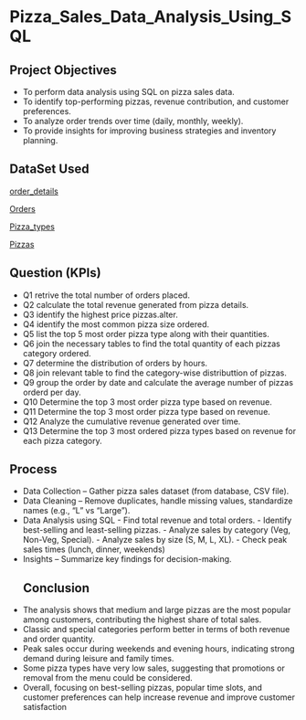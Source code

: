 # Pizza_Sales_Data_Analysis_Using_SQL
## Project Objectives
- To perform data analysis using SQL on pizza sales data.
- To identify top-performing pizzas, revenue contribution, and customer preferences.
- To analyze order trends over time (daily, monthly, weekly).
- To provide insights for improving business strategies and inventory planning.

## DataSet Used
<a href ="https://github.com/masuqueali91/Pizza_Sales_Data_Analysis_Using_sql/blob/main/order_details.csv"> order_details </a>

<a href="https://github.com/masuqueali91/Pizza_Sales_Data_Analysis_Using_sql/blob/main/orders.csv"> Orders</a>

<a href ="https://github.com/masuqueali91/Pizza_Sales_Data_Analysis_Using_sql/blob/main/pizza_types.csv"> Pizza_types </a>

<a href ="https://github.com/masuqueali91/Pizza_Sales_Data_Analysis_Using_sql/blob/main/pizzas.csv"> Pizzas</a>

## Question (KPIs)
- Q1 retrive the  total number of orders placed.
- Q2 calculate the total revenue generated from pizza details.
- Q3 identify the highest price pizzas.alter.
- Q4 identify the most common pizza size ordered.
- Q5 list the top 5 most order pizza type along with their quantities.
- Q6  join the necessary tables to find the total quantity of each pizzas category ordered.
- Q7 determine the distribution of orders by  hours.
- Q8  join relevant table to find the category-wise distributtion of pizzas.
- Q9 group the order by date and calculate the average number of pizzas orderd per day.
- Q10  Determine the top 3 most order pizza type based on revenue.
- Q11  Determine the top 3 most order pizza type based on revenue.
- Q12 Analyze the cumulative revenue generated over time.
- Q13 Determine the top 3 most ordered pizza types  based on revenue for each pizza category.

## Process
- Data Collection – Gather pizza sales dataset (from database,  CSV file).
- Data Cleaning – Remove duplicates, handle missing values, standardize names (e.g., “L” vs “Large”).
- Data Analysis using SQL
      - Find total revenue and total orders.
      - Identify best-selling and least-selling pizzas.
      - Analyze sales by category (Veg, Non-Veg, Special).
      - Analyze sales by size (S, M, L, XL).
      - Check peak sales times (lunch, dinner, weekends)
- Insights – Summarize key findings for decision-making.
  ## Conclusion
 - The analysis shows that medium and large pizzas are the most popular among customers, contributing the highest share of total sales.
 - Classic and special categories perform better in terms of both revenue and order quantity.
 - Peak sales occur during weekends and evening hours, indicating strong demand during leisure and family times.
 - Some pizza types have very low sales, suggesting that promotions or removal from the menu could be considered.
 - Overall, focusing on best-selling pizzas, popular time slots, and customer preferences can help increase revenue and improve customer satisfaction
